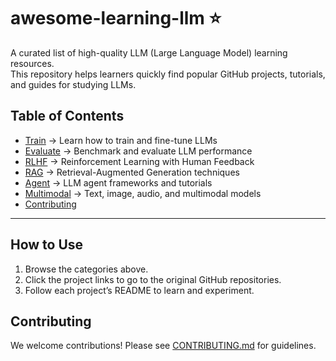 # awesome-learning-llm ⭐

A curated list of high-quality LLM (Large Language Model) learning resources.  
This repository helps learners quickly find popular GitHub projects, tutorials, and guides for studying LLMs.

## Table of Contents
- [Train](resources/train.md)       → Learn how to train and fine-tune LLMs
- [Evaluate](resources/evaluate.md) → Benchmark and evaluate LLM performance
- [RLHF](resources/rlhf.md)        → Reinforcement Learning with Human Feedback
- [RAG](resources/rag.md)          → Retrieval-Augmented Generation techniques
- [Agent](resources/agent.md)      → LLM agent frameworks and tutorials
- [Multimodal](resources/multimodal.md) → Text, image, audio, and multimodal models
- [Contributing](CONTRIBUTING.md)

---

## How to Use
1. Browse the categories above.
2. Click the project links to go to the original GitHub repositories.
3. Follow each project’s README to learn and experiment.

## Contributing
We welcome contributions! Please see [CONTRIBUTING.md](CONTRIBUTING.md) for guidelines.
